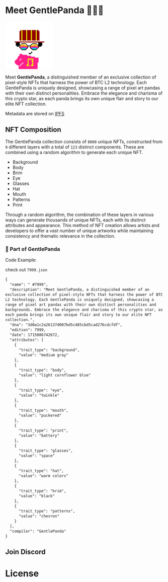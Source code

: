 # Meet GentlePanda 🐼🐼🐼

<img src="https://github.com/gentlepanda-nft/gentlePanda/blob/main/img/gentlepanda.gif" width="30%">

Meet **GentlePanda**, a distinguished member of an exclusive collection of pixel-style NFTs that harness the power of BTC L2 technology. Each GentlePanda is uniquely designed, showcasing a range of pixel art pandas with their own distinct personalities. Embrace the elegance and charisma of this crypto star, as each panda brings its own unique flair and story to our elite NFT collection.

Metadata are stored on [IPFS](https://ipfs.io/ipfs/bafybeib27kvl2fmt6nn5gbg6mbh5qkdczavpbauajgvgabtvdn6vp2ca6a/)

## NFT Composition

The GentlePanda collection consists of `8000` unique NFTs, constructed from `9` different layers with a total of `123` distinct components. These are combined using a random algorithm to generate each unique NFT.

 - Background
 - Body
 - Brim
 - Eye
 - Glasses
 - Hat
 - Mouth
 - Patterns
 - Print

Through a random algorithm, the combination of these layers in various ways can generate thousands of unique NFTs, each with its distinct attributes and appearance. This method of NFT creation allows artists and developers to offer a vast number of unique artworks while maintaining consistency and thematic relevance in the collection.

### 🎨 Part of GentlePanda

Code Example: 

check out `7999.json`

```
{
  "name": " #7999",
  "description": "Meet GentlePanda, a distinguished member of an exclusive collection of pixel-style NFTs that harness the power of BTC L2 technology. Each GentlePanda is uniquely designed, showcasing a range of pixel art pandas with their own distinct personalities and backgrounds. Embrace the elegance and charisma of this crypto star, as each panda brings its own unique flair and story to our elite NFT collection.",
  "dna": "3d0a1c2a26137d007bd5c485cbd5cad276cdcfdf",
  "edition": 7999,
  "date": 1715086742672,
  "attributes": [
    {
      "trait_type": "background",
      "value": "medium gray"
    },
    {
      "trait_type": "body",
      "value": "light cornflower blue"
    },
    {
      "trait_type": "eye",
      "value": "twinkle"
    },
    {
      "trait_type": "mouth",
      "value": "puckered"
    },
    {
      "trait_type": "print",
      "value": "battery"
    },
    {
      "trait_type": "glasses",
      "value": "space"
    },
    {
      "trait_type": "hat",
      "value": "warm colors"
    },
    {
      "trait_type": "brim",
      "value": "black"
    },
    {
      "trait_type": "patterns",
      "value": "chevron"
    }
  ],
  "compiler": "GentlePanda"
}
```

## Join Discord



# License
